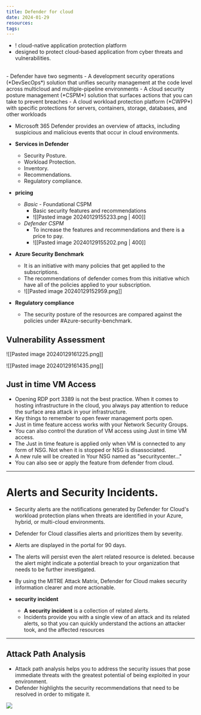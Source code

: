 ```yaml
---
title: Defender for cloud
date: 2024-01-29
resources: 
tags:
---
```


- ! cloud-native application protection platform
- designed to protect cloud-based application from cyber threats and vulnerabilities.
<br>
- Defender have two segments
	- A development security operations (*DevSecOps*) solution that unifies security management at the code level across multicloud and multiple-pipeline environments
	- A cloud security posture management (*CSPM*) solution that surfaces actions that you can take to prevent breaches
	- A cloud workload protection platform (*CWPP*) with specific protections for servers, containers, storage, databases, and other workloads

- Microsoft 365 Defender provides an overview of attacks, including suspicious and malicious events that occur in cloud environments.

- **Services in Defender**
	- Security Posture.
	- Workload Protection.
	- Inventory.
	- Recommendations.
	- Regulatory compliance.

- **pricing**
	- *Basic* - Foundational CSPM
		- Basic security features and recommendations
		- ![[Pasted image 20240129155233.png | 400]]
	- *Defender CSPM*
		- To increase the features and recommendations and there is a price to pay.
		- ![[Pasted image 20240129155202.png | 400]]

- **Azure Security Benchmark**
	- It is an initiative with many policies that get applied to the subscriptions.
	- The recommendations of defender comes from this initiative which have all of the policies applied to your subscription.
	- ![[Pasted image 20240129152959.png]]

- **Regulatory compliance**
	- The security posture of the resources are compared against the policies under #Azure-security-benchmark.

## Vulnerability Assessment

![[Pasted image 20240129161225.png]]

![[Pasted image 20240129161435.png]]

## Just in time VM Access

- Opening RDP port 3389 is not the best practice. When it comes to hosting infrastructure in the cloud, you always pay attention to reduce the surface area attack in your infrastructure.
- Key things to remember to open fewer management ports open.
- Just in time feature access works with your Network Security Groups.
- You can also control the duration of VM access using Just in time VM access.
- The Just in time feature is applied only when VM is connected to any form of NSG. Not when it is stopped or NSG is disassociated.
- A new rule will be created in Your NSG named as "securitycenter..."
- You can also see or apply the feature from defender from cloud.

---
# Alerts and Security Incidents.

- Security alerts are the notifications generated by Defender for Cloud's workload protection plans when threats are identified in your Azure, hybrid, or multi-cloud environments.
- Defender for Cloud classifies alerts and prioritizes them by severity.
- Alerts are displayed in the portal for 90 days.
- The alerts will persist even the alert related resource is deleted. because the alert might indicate a potential breach to your organization that needs to be further investigated.
- By using the MITRE Attack Matrix, Defender for Cloud makes security information clearer and more actionable.

- **security incident**
	- **A security incident** is a collection of related alerts.
	- Incidents provide you with a single view of an attack and its related alerts, so that you can quickly understand the actions an attacker took, and the affected resources

---
## Attack Path Analysis

- Attack path analysis helps you to address the security issues that pose immediate threats with the greatest potential of being exploited in your environment.
- Defender highlights the security recommendations that need to be resolved in order to mitigate it.

<img src = "https://learn.microsoft.com/en-us/azure/defender-for-cloud/media/how-to-manage-attack-path/attack-path-blade.png">
